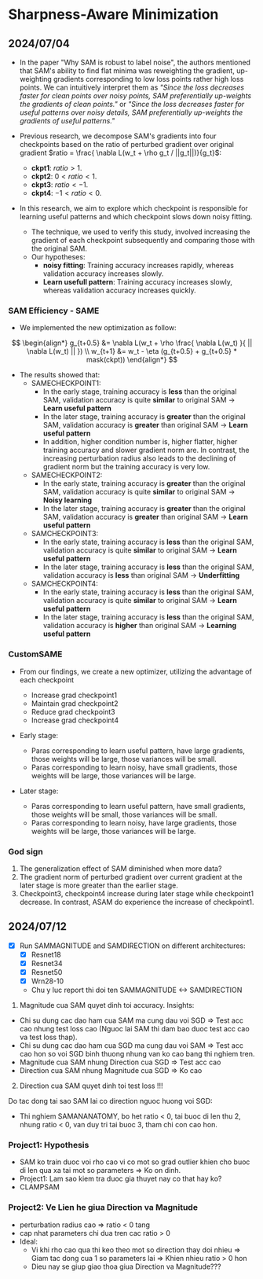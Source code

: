 # Sharpness-Aware Minimization 

## 2024/07/04

- In the paper "Why SAM is robust to label noise", the authors mentioned that SAM's ability to find flat minima was reweighting the gradient, up-weighting gradients corresponding to low loss points rather high loss points. We can intuitively interpret them as *"Since the loss decreases faster for clean points over noisy points, SAM preferentially up-weights the gradients of clean points."* or *"Since the loss decreases faster for useful patterns over noisy details, SAM preferentially up-weights the gradients of useful patterns."*

- Previous research, we decompose SAM's gradients into four checkpoints based on the ratio of perturbed gradient over original gradient $ratio = \frac{ \nabla L(w_t + \rho g_t / ||g_t||)}{g_t}$:
  - **ckpt1**: $ratio > 1$.
  - **ckpt2**: $0 < ratio < 1$.
  - **ckpt3**: $ratio < -1$.
  - **ckpt4**: $-1 < ratio < 0$.

- In this research, we aim to explore which checkpoint is responsible for learning useful patterns and which checkpoint slows down noisy fitting. 
  - The technique, we used to verify this study, involved increasing the gradient of each checkpoint subsequently and comparing those with the original SAM.
  - Our hypotheses:
    - **noisy fitting**: Training accuracy increases rapidly, whereas validation accuracy increases slowly.
    - **Learn usefull pattern**: Training accuracy increases slowly, whereas validation accuracy increases quickly.

### SAM Efficiency - SAME

- We implemented the new optimization as follow:

$$
\begin{align*}
  g_{t+0.5} &= \nabla L(w_t + \rho \frac{ \nabla L(w_t) }{ || \nabla L(w_t) || }) \\
  w_{t+1} &= w_t - \eta (g_{t+0.5} + g_{t+0.5} * mask(ckpt))
\end{align*}
$$

- The results showed that:
  - SAMECHECKPOINT1: 
    - In the early stage, training accuracy is **less** than the original SAM, validation accuracy is quite **similar** to original SAM -> **Learn useful pattern**
    - In the later stage, training accuracy is **greater** than the original SAM,  validation accuracy is **greater** than original SAM -> **Learn useful pattern**
    - In addition, higher condition number is, higher flatter, higher training accuracy and slower gradient norm are. In contrast, the increasing perturbation radius also leads to the declining of gradient norm but the training accuracy is very low.
  - SAMECHECKPOINT2:
    - In the early state, training accuracy is **greater** than the original SAM, validation accuracy is quite **similar** to original SAM -> **Noisy learning**
    - In the later stage, training accuracy is **greater** than the original SAM,  validation accuracy is **greater** than original SAM -> **Learn useful pattern**
  - SAMCHECKPOINT3:
    - In the early state, training accuracy is **less** than the original SAM, validation accuracy is quite **similar** to original SAM -> **Learn useful pattern**
    - In the later stage, training accuracy is **less** than the original SAM,  validation accuracy is **less** than original SAM -> **Underfitting**
  - SAMCHECKPOINT4:
    - In the early state, training accuracy is **less** than the original SAM, validation accuracy is quite **similar** to original SAM -> **Learn useful pattern**
    - In the later stage, training accuracy is **less** than the original SAM,  validation accuracy is **higher** than original SAM -> **Learning useful pattern**

### CustomSAME

- From our findings, we create a new optimizer, utilizing the advantage of each checkpoint
  - Increase grad checkpoint1
  - Maintain grad checkpoint2
  - Reduce grad checkpoint3
  - Increase grad checkpoint4

- Early stage:
  - Paras corresponding to learn useful pattern, have large gradients, those weights will be large, those variances will be small.
  - Paras corresponding to learn noisy, have small gradients, those weights will be large, those variances will be large.
- Later stage:
  - Paras corresponding to learn useful pattern, have small gradients, those weights will be small, those variances will be small.
  - Paras corresponding to learn noisy, have large gradients, those weights will be large, those variances will be large.


### God sign

1. The generalization effect of SAM diminished when more data?
2. The gradient norm of perturbed gradient over current gradient at the later stage is more greater than the earlier stage. 
3. Checkpoint3, checkpoint4 increase during later stage while checkpoint1 decrease. In contrast, ASAM do experience the increase of checkpoint1.

## 2024/07/12

- [x] Run SAMMAGNITUDE and SAMDIRECTION on different architectures:
  - [x] Resnet18
  - [x] Resnet34
  - [x] Resnet50
  - [x] Wrn28-10 
  - Chu y luc report thi doi ten SAMMAGNITUDE <-> SAMDIRECTION

1. Magnitude cua SAM quyet dinh toi accuracy. Insights:
- Chi su dung cac dao ham cua SAM ma cung dau voi SGD => Test acc cao nhung test loss cao (Nguoc lai SAM thi dam bao duoc test acc cao va test loss thap).
- Chi su dung cac dao ham cua SGD ma cung dau voi SAM => Test acc cao hon so voi SGD binh thuong nhung van ko cao bang thi nghiem tren.
- Magnitude cua SAM nhung Direction cua SGD => Test acc cao
- Direction cua SAM nhung Magnitude cua SGD => Ko cao
2. Direction cua SAM quyet dinh toi test loss !!!

Do tac dong tai sao SAM lai co direction nguoc huong voi SGD: 
- Thi nghiem SAMANANATOMY, bo het ratio < 0, tai buoc di len thu 2, nhung ratio < 0, van duy tri tai buoc 3, tham chi con cao hon. 

### Project1: Hypothesis
- SAM ko train duoc voi rho cao vi co mot so grad outlier khien cho buoc di len qua xa tai mot so parameters => Ko on dinh.
- Project1: Lam sao kiem tra duoc gia thuyet nay co that hay ko?
- CLAMPSAM 

### Project2: Ve Lien he giua Direction va Magnitude
- perturbation radius cao => ratio < 0 tang
- cap nhat parameters chi dua tren cac ratio > 0
- Ideal: 
  - Vi khi rho cao qua thi keo theo mot so direction thay doi nhieu => Giam tac dong cua 1 so parameters lai => Khien nhieu ratio > 0 hon
  - Dieu nay se giup giao thoa giua Direction va Magnitude???
